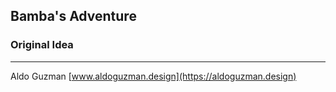 ## Bamba's Adventure

### Original Idea
---
Aldo Guzman
[www.aldoguzman.design](https://aldoguzman.design)
